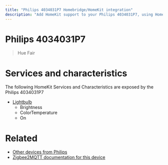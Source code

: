 ```yaml
---
title: "Philips 4034031P7 Homebridge/HomeKit integration"
description: "Add HomeKit support to your Philips 4034031P7, using Homebridge, Zigbee2MQTT and homebridge-z2m."
---
```

<!---
This file has been GENERATED using src/docgen/docgen.ts
DO NOT EDIT THIS FILE MANUALLY!
-->
# Philips 4034031P7
> Hue Fair


# Services and characteristics
The following HomeKit Services and Characteristics are exposed by
the Philips 4034031P7

* [Lightbulb](../../light.md)
  * Brightness
  * ColorTemperature
  * On


# Related
* [Other devices from Philips](../index.md#philips)
* [Zigbee2MQTT documentation for this device](https://www.zigbee2mqtt.io/devices/4034031P7.html)